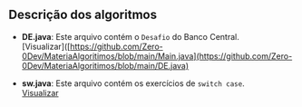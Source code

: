 ## Descrição dos algoritmos

- **DE.java**: Este arquivo contém o `Desafio` do Banco Central.  
  [Visualizar]([https://github.com/Zero-0Dev/MateriaAlgoritimos/blob/main/Main.java](https://github.com/Zero-0Dev/MateriaAlgoritimos/blob/main/DE.java)

- **sw.java**: Este arquivo contém os exercícios de `switch case`.  
  [Visualizar](https://github.com/Zero-0Dev/MateriaAlgoritimos/blob/main/sw.java)

